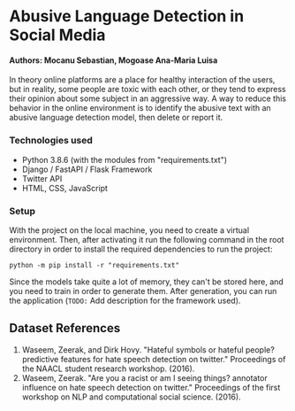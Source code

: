# Abusive Language Detection in Social Media
#### Authors: Mocanu Sebastian, Mogoase Ana-Maria Luisa

In theory online platforms are a place for healthy interaction of the users, but in reality,
some people are toxic with each other, or they tend to express their opinion about some subject
in an aggressive way. A way to reduce this behavior in the online environment is to identify 
the abusive text with an abusive language detection model, then delete or report it.

### Technologies used

- Python 3.8.6 (with the modules from "requirements.txt")
- Django / FastAPI / Flask Framework
- Twitter API
- HTML, CSS, JavaScript


### Setup
With the project on the local machine, you need to create a virtual environment. Then, after 
activating it run the following command in the root directory in order to install the required
dependencies to run the project:
```
python -m pip install -r "requirements.txt"
```
Since the models take quite a lot of memory, they can't be stored here, and you need to train in
order to generate them. After generation, you can run the application (`TODO:` Add description for 
the framework used).


## Dataset References
1. Waseem, Zeerak, and Dirk Hovy. "Hateful symbols or hateful people? predictive
features for hate speech detection on twitter." Proceedings of the NAACL student
research workshop. (2016).
2. Waseem, Zeerak. "Are you a racist or am I seeing things? annotator influence on hate
speech detection on twitter." Proceedings of the first workshop on NLP and
computational social science. (2016).